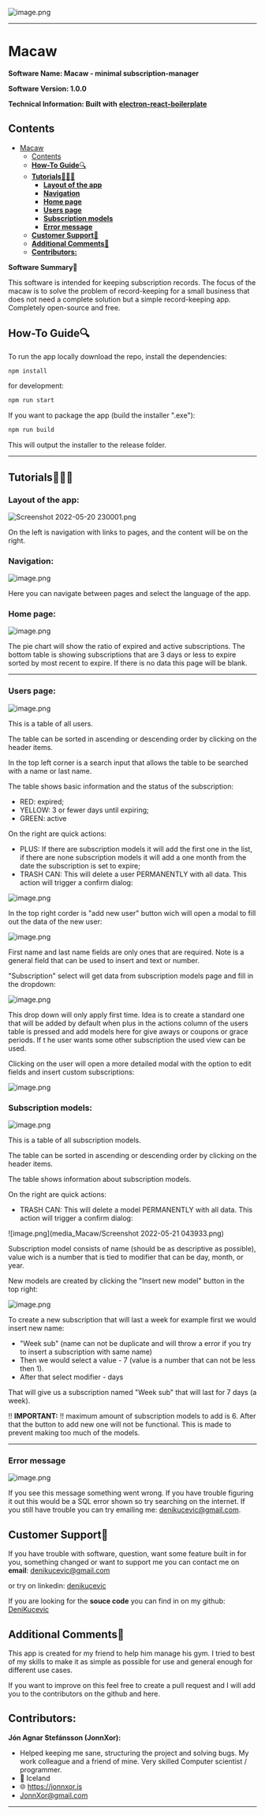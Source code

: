 ![image.png](media_Macaw/titleimg.png)

---

# Macaw

**Software Name: Macaw - minimal subscription-manager**

**Software Version: 1.0.0**

**Technical Information: Built with** [**electron-react-boilerplate**](https://electron-react-boilerplate.js.org/)

## Contents

- [Macaw](#macaw)
  - [Contents](#contents)
  - [**How-To Guide**🔍](#how-to-guide)
  - [**Tutorials**🙋🏼‍♂️](#tutorials️)
    - [**Layout of the app**](#layout-of-the-app)
    - [**Navigation**](#navigation)
    - [**Home page**](#home-page)
    - [**Users page**](#users-page)
    - [**Subscription models**](#subscription-models)
    - [**Error message**](#error-message)
  - [**Customer Support**💭](#customer-support)
  - [**Additional Comments**🔔](#additional-comments)
  - [**Contributors:**](#contributors)

**Software Summary**🧠

This software is intended for keeping subscription records. The focus of the macaw is to solve the problem of record-keeping for a small business that does not need a complete solution but a simple record-keeping app. Completely open-source and free.

## **How-To Guide**🔍

To run the app locally download the repo, install the dependencies:

```bash
npm install
```

for development:

```bash
npm run start
```

If you want to package the app (build the installer ".exe"):

```bash
npm run build
```

This will output the installer to the release folder.

---

## **Tutorials**🙋🏼‍♂️

### **Layout of the app**:

![Screenshot 2022-05-20 230001.png](media_Macaw/Screenshot%202022-05-20%20230001.png)

On the left is navigation with links to pages, and the content will be on the right.

### **Navigation**:

![image.png](media_Macaw/image.png)

Here you can navigate between pages and select the language of the app.

### **Home page**:

![image.png](media_Macaw/f4f51835-c12e-4b8b-8c67-d6e5e2074eaa_image.png)

The pie chart will show the ratio of expired and active subscriptions. The bottom table is showing subscriptions that are 3 days or less to expire sorted by most recent to expire. If there is no data this page will be blank.

---

### **Users page:**

![image.png](media_Macaw/4ed49ae4-d988-414a-a39c-ae3ad0a1b2eb_image.png)

This is a table of all users.

The table can be sorted in ascending or descending order by clicking on the header items.

In the top left corner is a search input that allows the table to be searched with a name or last name.

The table shows basic information and the status of the subscription:

- RED: expired;
- YELLOW: 3 or fewer days until expiring;
- GREEN: active

On the right are quick actions:

- PLUS: If there are subscription models it will add the first one in the list, if there are none subscription models it will add a one month from the date the subscription is set to expire;
- TRASH CAN: This will delete a user PERMANENTLY with all data. This action will trigger a confirm dialog:

![image.png](media_Macaw/8310c46e-ca86-485d-81d6-a12059b713a1_image.png)

In the top right corder is "add new user" button wich will open a modal to fill out the data of the new user:

![image.png](media_Macaw/a6943b85-54d1-4245-af60-cf0704728062_image.png)

First name and last name fields are only ones that are required. Note is a general field that can be used to insert and text or number.

"Subscription" select will get data from subscription models page and fill in the dropdown:

![image.png](media_Macaw/e3b010c5-0309-441f-af91-bd0001e38435_image.png)

This drop down will only apply first time. Idea is to create a standard one that will be added by default when plus in the actions column of the users table is pressed and add models here for give aways or coupons or grace periods. If t he user wants some other subscription the used view can be used.

Clicking on the user will open a more detailed modal with the option to edit fields and insert custom subscriptions:

![image.png](media_Macaw/0e48088b-cbc7-47d2-a6ec-ed2b6d38fb71_image.png)

### **Subscription models**:

![image.png](media_Macaw/3e181094-337c-4f39-a5a5-75b0dd27226b_image.png)

This is a table of all subscription models.

The table can be sorted in ascending or descending order by clicking on the header items.

The table shows information about subscription models.

On the right are quick actions:

- TRASH CAN: This will delete a model PERMANENTLY with all data. This action will trigger a confirm dialog:

![image.png](media_Macaw/Screenshot 2022-05-21 043933.png)

Subscription model consists of name (should be as descriptive as possible), value wich is a number that is tied to modifier that can be day, month, or year.

New models are created by clicking the "Insert new model" button in the top right:

![image.png](media_Macaw/033fdc93-35c1-4493-91b8-5bdf63fabde6_image.png)

To create a new subscription that will last a week for example first we would insert new name:

- "Week sub" (name can not be duplicate and will throw a error if you try to insert a subscription with same name)
- Then we would select a value - 7 (value is a number that can not be less then 1).
- After that select modifier - days

That will give us a subscription named "Week sub" that will last for 7 days (a week).

!! **IMPORTANT:**
!! maximum amount of subscription models to add is 6. After that the button to add new one will not be functional. This is made to prevent making too much of the models.

---

### **Error message**

![image.png](media_Macaw/ddb09b11-9fdb-402c-99dd-f22e08275c7e_image.png)

If you see this message something went wrong. If you have trouble figuring it out this would be a SQL error shown so try searching on the internet. If you still have trouble you can try emailing me: [denikucevic@gmail.com](mailto:denikucevic@gmail.com).

## **Customer Support**💭

If you have trouble with software, question, want some feature built in for you, something changed or want to support me you can contact me on **email**: [denikucevic@gmail.com](mailto:denikucevic@gmail.com)

or try on linkedin: [denikucevic](https://www.linkedin.com/in/denis-kucevic/)

If you are looking for the **souce code** you can find in on my github: [DeniKucevic](https://github.com/DeniKucevic/electron-mini-subscription-manager)

## **Additional Comments**🔔

This app is created for my friend to help him manage his gym. I tried to best of my skills to make it as simple as possible for use and general enough for different use cases.

If you want to improve on this feel free to create a pull request and I will add you to the contributors on the github and here.

## **Contributors:**

**Jón Agnar Stefánsson (JonnXor):**

- Helped keeping me sane, structuring the project and solving bugs. My work colleague and a friend of mine. Very skilled Computer scientist / programmer.
- 📍 Iceland
- 🌐 <https://jonnxor.is>
- [JonnXor@gmail.com](mailto:JonnXor@gmail.com)

---
